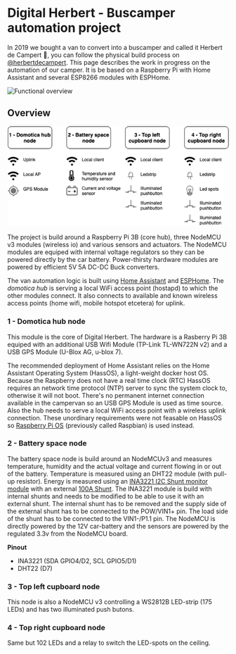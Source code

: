 # Digital Herbert - Buscamper automation project
In 2019 we bought a van to convert into a buscamper and called it Herbert de Campert 🚐, you can follow the physical build process on [@herbertdecampert](https://www.instagram.com/herbertdecampert/). This page describes the work in progress on the automation of our camper. It is be based on a Raspberry Pi with Home Assistant and several ESP8266 modules with ESPHome.

![Functional overview](digitalherbertsmall.gif "Functional overview")

## Overview
![Schematic overview](Digital_Herbert.png "Schematic overview")

The project is build around a Raspberry Pi 3B (core hub), three NodeMCU v3 modules (wireless io) and various sensors and actuators. The NodeMCU modules are equiped with internal voltage regulators so they can be powered directly by the car battery. Power-thirsty hardware modules are powered by efficient 5V 5A DC-DC Buck converters.

The van automation logic is built using [Home Assistant](https://www.home-assistant.io/) and [ESPHome](https://esphome.io/). The *domotica hub* is serving a local WiFi access point (hostapd) to which the other modules connect. It also connects to available and known wireless access points (home wifi, mobile hotspot etcetera) for uplink.

### 1 - Domotica hub node
This module is the core of Digital Herbert. The hardware is a Rasberry Pi 3B equiped with an additional USB Wifi Module (TP-Link TL-WN722N v2) and a USB GPS Module (U-Blox AG, u-blox 7).

The recommended deployment of Home Assistant relies on the Home Assistant Operating System (HassOS), a light-weight docker host OS. Because the Raspberry does not have a real time clock (RTC) HassOS requires an network time protocol (NTP) server to sync the system clock to, otherwise it will not boot. There's no permanent internet connection available in the campervan so an USB GPS Module is used as time source. Also the hub needs to serve a local WiFi access point with a wireless uplink connection. These unordinary requirements were not feasable on HassOS so [Raspberry Pi OS](https://www.raspberrypi.org/downloads/raspberry-pi-os/) (previously called Raspbian) is used instead.

### 2 - Battery space node
The battery space node is build around an NodeMCUv3 and measures temperature, humidity and the actual voltage and current flowing in or out of the battery. Temperature is measured using an DHT22 module (with pull-up resistor). Energy is measured using an [INA3221 I2C Shunt monitor module](https://nl.aliexpress.com/item/32828796768.html) with an external [100A Shunt](https://nl.aliexpress.com/item/32879352313.html). The INA3221 module is build with internal shunts and needs to be modified to be able to use it with an external shunt. The internal shunt has to be removed and the supply side of the external shunt has to be connected to the POW/VIN1+ pin. The load side of the shunt has to be connected to the VIN1-/P1.1 pin. The NodeMCU is directly powered by the 12V car-battery and the sensors are powered by the regulated 3.3v from the NodeMCU board.

**Pinout**
- INA3221 (SDA GPIO4/D2, SCL GPIO5/D1)
- DHT22 (D7)

### 3 - Top left cupboard node
This node is also a NodeMCU v3 controlling a WS2812B LED-strip (175 LEDs) and has two illuminated push butons.

### 4 - Top right cupboard node
Same but 102 LEDs and a relay to switch the LED-spots on the ceiling.